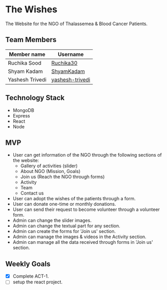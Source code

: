 # The Wishes

The Website for the NGO of Thalassemea & Blood Cancer Patients.

## Team Members

|   Member name   |    Username     |
|-----------------|-----------------|
| Ruchika Sood    | [Ruchika30](https://github.com/Ruchika30) |
| Shyam Kadam     | [ShyamKadam](https://github.com/ShyamKadam) |
| Yashesh Trivedi | [yashesh-trivedi](https://github.com/yashesh-trivedi) |

## Technology Stack

- MongoDB
- Express
- React
- Node

## MVP

- User can get information of the NGO through the following sections of the website:
    - Gallery of activities (slider)
    - About NGO (Mission, Goals) 
    - Join us (Reach the NGO through forms)
    - Activity
    - Team
    - Contact us 
- User can adopt the wishes of the patients through a form.
- User can donate one-time or monthly donations.
- User can send their request to become volunteer through a volunteer form.
- Admin can change the slider images.
- Admin can change the textual part for any section.
- Admin can create the forms for 'Join us' section.
- Admin can manage the images & videos in the Activity section.
- Admin can manage all the data received through forms in 'Join us' section.

## Weekly Goals

- [X] Complete ACT-1.
- [ ] setup the react project.
